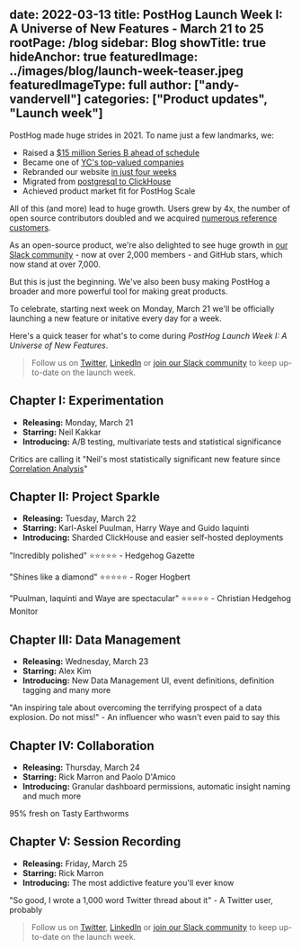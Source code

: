 date: 2022-03-13
title: PostHog Launch Week I: A Universe of New Features - March 21 to 25
rootPage: /blog
sidebar: Blog
showTitle: true
hideAnchor: true
featuredImage: ../images/blog/launch-week-teaser.jpeg
featuredImageType: full
author: ["andy-vandervell"]
categories: ["Product updates", "Launch week"]
---

PostHog made huge strides in 2021. To name just a few landmarks, we: 

- Raised a [$15 million Series B ahead of schedule](/blog/why-we-raised-a-15m-series-b-ahead-of-schedule)
- Became one of [YC's top-valued companies](/blog/yc-top-companies)
- Rebranded our website [in just four weeks](/blog/postmortem-rebrand)
- Migrated from [postgresql to ClickHouse](/blog/how-we-turned-clickhouse-into-our-eventmansion)
- Achieved product market fit for PostHog Scale

All of this (and more) lead to huge growth. Users grew by 4x, the number of open source contributors doubled and we acquired [numerous reference customers](/customers).

As an open-source product, we're also delighted to see huge growth in [our Slack community](/slack) - now at over 2,000 members - and GitHub stars, which now stand at over 7,000.

But this is just the beginning. We've also been busy making PostHog a broader and more powerful tool for making great products. 

To celebrate, starting next week on Monday, March 21 we'll be officially launching a new feature or initative every day for a week.

Here's a quick teaser for what's to come during _PostHog Launch Week I: A Universe of New Features_.

> Follow us on [Twitter](https://twitter.com/posthog), [LinkedIn](https://www.linkedin.com/company/posthog) or [join our Slack community](/slack/) to keep up-to-date on the launch week. 

## Chapter I: Experimentation

- **Releasing:** Monday, March 21
- **Starring:** Neil Kakkar
- **Introducing:** A/B testing, multivariate tests and statistical significance

Critics are calling it "Neil's most statistically significant new feature since [Correlation Analysis](/docs/user-guides/correlation)"

## Chapter II: Project Sparkle

- **Releasing:** Tuesday, March 22
- **Starring:** Karl-Askel Puulman, Harry Waye and Guido Iaquinti
- **Introducing:** Sharded ClickHouse and easier self-hosted deployments

"Incredibly polished" ⭐️⭐️⭐️⭐️⭐️ - Hedgehog Gazette

"Shines like a diamond" ⭐️⭐️⭐️⭐️⭐️ - Roger Hogbert

"Puulman, Iaquinti and Waye are spectacular" ⭐️⭐️⭐️⭐️⭐️ - Christian Hedgehog Monitor

## Chapter III: Data Management

- **Releasing:** Wednesday, March 23
- **Starring:** Alex Kim
- **Introducing:** New Data Management UI, event definitions, definition tagging and many more

"An inspiring tale about overcoming the terrifying prospect of a data explosion. Do not miss!" - An influencer who wasn't even paid to say this  

## Chapter IV: Collaboration

- **Releasing:** Thursday, March 24
- **Starring:** Rick Marron and Paolo D'Amico
- **Introducing:** Granular dashboard permissions, automatic insight naming and much more  

95% fresh on Tasty Earthworms

## Chapter V: Session Recording

- **Releasing:** Friday, March 25
- **Starring:** Rick Marron
- **Introducing:** The most addictive feature you'll ever know

"So good, I wrote a 1,000 word Twitter thread about it" - A Twitter user, probably

> Follow us on [Twitter](https://twitter.com/posthog), [LinkedIn](https://www.linkedin.com/company/posthog) or [join our Slack community](/slack/) to keep up-to-date on the launch week. 
